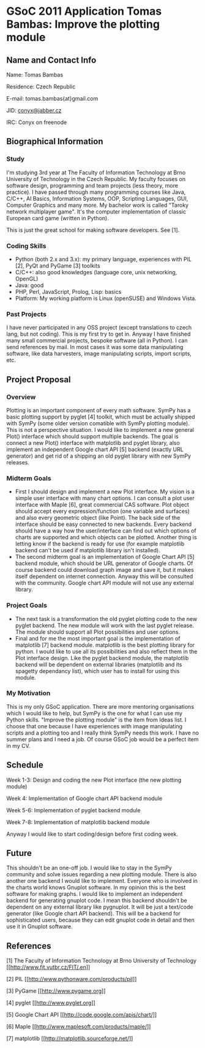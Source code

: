 GSoC 2011 Application Tomas Bambas: Improve the plotting module
===============================================================

Name and Contact Info
---------------------

Name: Tomas Bambas

Residence: Czech Republic

E-mail: tomas.bambas{at}gmail.com

JID: conyx@jabber.cz

IRC: Conyx on freenode

Biographical Information
------------------------

### Study

I'm studying 3rd year at The Faculty of Information Technology at Brno University of Technology in the Czech Republic. My faculty focuses on software design, programming and team projects (less theory, more practice). I have passed through many programming courses like Java, C/C++, AI Basics, Information Systems, OOP, Scripting Languages, GUI, Computer Graphics and many more. My bachelor work is called "Taroky network multiplayer game". It's the computer implementation of classic European card game (written in Python).

This is just the great school for making software developers. See [1].

### Coding Skills

   * Python (both 2.x and 3.x): my primary language, experiences with PIL [2], PyQt and PyGame [3] toolkits
   * C/C++: also good knowledges (language core, unix networking, OpenGL)
   * Java: good
   * PHP, Perl, JavaScript, Prolog, Lisp: basics
   * Platform: My working platform is Linux (openSUSE) and Windows Vista.

### Past Projects

I have never participated in any OSS project (except translations to czech lang, but not coding). This is my first try to get in. Anyway I have finished many small commercial projects, bespoke software (all in Python). I can send references by mail. In most cases it was some data manipulating software, like data harvesters, image manipulating scripts, import scripts, etc.

Project Proposal
----------------

### Overview

Plotting is an important component of every math software. SymPy has a basic plotting support by pyglet [4] toolkit, which must be actually shipped with SymPy (some older version comatible with SymPy plotting module). This is not a perspective situation. I would like to implement a new general Plot() interface which should support multiple backends. The goal is connect a new Plot() interface with matplotlib and pyglet library, also implement an independent Google chart API [5] backend (exactly URL generator) and get rid of a shipping an old pyglet library with new SymPy releases.

### Midterm Goals

   * First I should design and implement a new Plot interface. My vision is a simple user interface with many chart options. I can consult a plot user interface with Maple [6], great commercial CAS software. Plot object should accept every expression/function (one variable and surfaces) and also every geometric object (like Point). The back side of the interface should be easy connected to new backends. Every backend should have a way how the user/interface can find out which options of charts are supported and which objects can be plotted. Another thing is letting know if the backend is ready for use (for example matplotlib backend can't be used if matplotlib library isn't installed).
   * The second midterm goal is an implementation of Google Chart API [5] backend module, which should be URL generator of Google charts. Of course backend could download graph image and save it, but it makes itself dependent on internet connection. Anyway this will be consulted with the community. Google chart API module will not use any external library.

### Project Goals

   * The next task is a transformation the old pyglet plotting code to the new pyglet backend. The new module will work with the last pyglet release. The module should support all Plot possibilities and user options.
   * Final and for me the most important goal is the implementation of matplotlib [7] backend module. matplotlib is the best plotting library for python. I would like to use all its possibilities and also reflect them in the Plot interface design. Like the pyglet backend module, the matplotlib backend will be dependent on external libraries (matplotlib and its spagetty dependancy list), which user has to install for using this module.

### My Motivation

This is my only GSoC application. There are more mentoring organisations which I would like to help, but SymPy is the one for what I can use my Python skills. "Improve the plotting module" is the item from Ideas list. I choose that one because I have experiences with image manipulating scripts and a plotting too and I really think SymPy needs this work. I have no summer plans and I need a job. Of course GSoC job would be a perfect item in my CV.

Schedule
--------

Week 1-3: Design and coding the new Plot interface (the new plotting module)

Week 4: Implementation of Google chart API backend module

Week 5-6: Implementation of pyglet backend module

Week 7-8: Implementation of matplotlib backend module

Anyway I would like to start coding/design before first coding week.

Future
------

This shouldn't be an one-off job. I would like to stay in the SymPy community and solve issues regarding a new plotting module. There is also another one backend I would like to implement. Everyone who is involved in the charts world knows Gnuplot software. In my opinion this is the best software for making graphs. I would like to implement an independent backend for generating gnuplot code. I mean this backend shouldn't be dependent on any external library like pygnuplot. It will be just a text/code generator (like Google chart API backend). This will be a backend for sophisticated users, because they can edit gnuplot code in detail and then use it in Gnuplot software.

References
----------

[1] The Faculty of Information Technology at Brno University of Technology [[http://www.fit.vutbr.cz/FIT/.en]]

[2] PIL [[http://www.pythonware.com/products/pil]]

[3] PyGame [[http://www.pygame.org]]

[4] pyglet [[http://www.pyglet.org]]

[5] Google Chart API [[http://code.google.com/apis/chart/]]

[6] Maple [[http://www.maplesoft.com/products/maple/]]

[7] matplotlib [[http://matplotlib.sourceforge.net/]]
